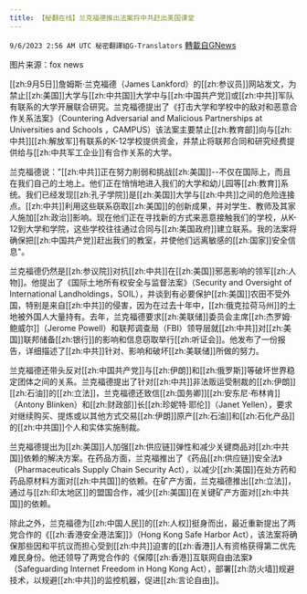 ```yaml
---
title: 【秘翻在线】兰克福德推出法案将中共赶出美国课堂
---
```

`9/6/2023 2:56 AM UTC 秘密翻譯組G-Translators` [轉載自GNews](https://gnews.org/articles/1650414)

图片来源：fox news

[[zh:9月5日]]詹姆斯·兰克福德（James Lankford）的[[zh:参议员]]网站发文，为禁止[[zh:美国]]大学与[[zh:中共国]]大学中与[[zh:中国共产党]]或[[zh:中共]]军队有联系的大学开展联合研究。兰克福德提出了《打击大学和学校中的敌对和恶意合作关系法案》（Countering Adversarial and Malicious Partnerships at Universities and Schools ，CAMPUS）该法案主要禁止[[zh:教育部]]向与[[zh:中共]][[zh:解放军]]有联系的K-12学校提供资金，并禁止将联邦合同和研究经费提供给与[[zh:中共军工企业]]有合作关系的大学。

兰克福德说："[[zh:中共]]正在努力削弱和挑战[[zh:美国]]--不仅在国际上，而且在我们自己的土地上。他们正在悄悄地进入我们的大学和幼儿园等[[zh:教育]]系统。我们已经发现[[zh:孔子学院]]是[[zh:美国]]大学与[[zh:中共]]之间的危险连接点。[[zh:中共]]利用这些联系窃取[[zh:美国]]的创新成果，并对学生、教师及其家人施加[[zh:政治]]影响。现在他们正在寻找新的方式来恶意接触我们的学校，从K-12到大学和学院，这些学校往往通过合同与[[zh:美国政府]]建立联系。我的法案将确保把[[zh:中国共产党]]赶出我们的教室，并使他们远离敏感的[[zh:国家]]安全信息"。

兰克福德仍然是[[zh:参议院]]对抗[[zh:中共]]在[[zh:美国]]邪恶影响的领军[[zh:人物]]。他提出了《国际土地所有权安全与监督法案》（Security and Oversight of International Landholdings，SOIL），并谈到有必要保护[[zh:美国]]农田不受外国，特别是来自[[zh:中共]]的侵害，因为在过去十年中，[[zh:俄克拉荷马州]]的土地被外国人大量持有。去年，兰克福德要求[[zh:美联储]]委员会主席[[zh:杰罗姆·鲍威尔]]（Jerome Powell）和联邦调查局（FBI）领导层就[[zh:中共]]对[[zh:美国]]联邦储备[[zh:银行]]的影响和信息窃取举行[[zh:听证会]]。他发布了一份报告，详细描述了[[zh:中共]]针对、影响和破坏[[zh:美联储]]所做的努力。

兰克福德还带头反对[[zh:中国共产党]]与[[zh:伊朗]]和[[zh:俄罗斯]]等破坏世界稳定团体之间的关系。兰克福德提出了针对[[zh:中共]]非法贩运受制裁的[[zh:伊朗]][[zh:石油]]的[[zh:立法]]，兰克福德还致信[[zh:国务卿]][[zh:安东尼·布林肯]]（Antony Blinken）和[[zh:财政部]]长[[zh:珍妮特·耶伦]]（Janet Yellen），要求对继续购买、提炼或以其他方式交易[[zh:伊朗]]原产[[zh:石油]]和[[zh:石化产品]]的[[zh:中共国]]个人和实体实施制裁。

兰克福德提出为[[zh:美国]]人加强[[zh:供应链]]弹性和减少关键商品对[[zh:中共国]]依赖的解决方案。在药品方面，兰克福推出了《药品[[zh:供应链]]安全法》（Pharmaceuticals Supply Chain Security Act），以减少[[zh:美国]]在处方药和药品原材料方面对[[zh:中共国]]的依赖。在矿产方面，兰克福德推出[[zh:立法]]，通过与[[zh:印太地区]]的盟国合作，减少[[zh:美国]]在关键矿产方面对[[zh:中共国]]的依赖。

除此之外，兰克福德为[[zh:中国人民]]的[[zh:人权]]挺身而出，最近重新提出了两党合作的《[[zh:香港安全港法案]]》（Hong Kong Safe Harbor Act），该法案将确保那些因和平抗议而担心受到[[zh:中共]]迫害的[[zh:香港]]人有资格获得第二优先难民身份。他还领导了两党合作的《保障[[zh:香港]]互联网自由法案》（Safeguarding Internet Freedom in Hong Kong Act），部署[[zh:防火墙]]规避技术，以规避[[zh:中共]]的监控机器，促进[[zh:言论自由]]。
